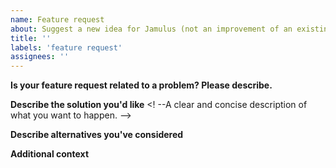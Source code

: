 ```yaml
---
name: Feature request
about: Suggest a new idea for Jamulus (not an improvement of an existing function)
title: ''
labels: 'feature request'
assignees: ''
---
```


<!-- Thanks for opening a new feature request! Please keep in mind that Jamulus achieves low latency audio by reducing complexity and following the "Keep it simple and stupid" approach. Adding new features may result in more processing and maintenance overhead, so please be sure that your feature can not be achieved by different approaches/software too. Make it clear, why here. -->

**Is your feature request related to a problem? Please describe.**
<!--A clear and concise description of what the problem is. Ex. I'm always frustrated when [...] -->

**Describe the solution you'd like**
<! --A clear and concise description of what you want to happen. --> 

**Describe alternatives you've considered**
<!-- A clear and concise description of any alternative solutions or features you've considered. -->

**Additional context**
<!-- Add any other context or screenshots about the feature request here. -->
